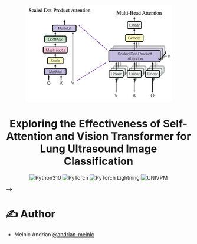 <p align="center">
  <a href="" rel="noopener">
  <img width=400 src="assets/mhsa.png" alt="Project logo"></a>
</p>

<h1 align="center">Exploring the Effectiveness of Self-Attention and Vision Transformer for Lung Ultrasound Image Classification</br><sub></sub></h1>

<div align="center">
  
![Python310](https://img.shields.io/badge/python-3.10-blue)
![PyTorch](https://img.shields.io/badge/PyTorch-ab4932)
![PyTorch Lightning](https://img.shields.io/badge/Lightning-6a4ae1)
![UNIVPM](https://img.shields.io/badge/organization-UNIVPM-red)
</div>

<!-- # 📝 Table of Contents
<!-- - [📋 About ](#about-)
- [✍️ Authors ](#️-authors-)
- [🎉 Acknowledgements ](#-acknowledgements-) -->

<!-- # 📋About <a name = "about"></a> --> -->


# ✍️ Author <a name = "author"></a>
- Melnic Andrian [@andrian-melnic](https://github.com/andrian-melnic)
<!-- 
# 🎉 Acknowledgements <a name = "acknowledgement"></a>
- Advanced Cybersecurity for IT - Professor <a href="https://www.dii.univpm.it/luca.spalazzi"> <i>Luca Spalazzi</i></a> -->
